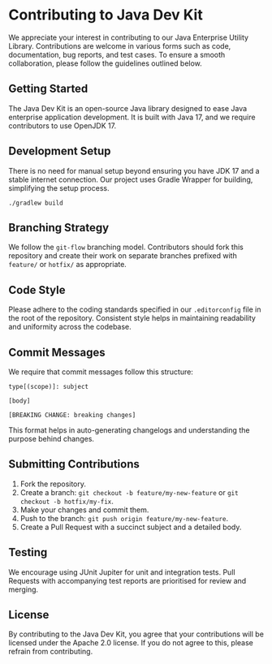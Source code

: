 # Contributing to Java Dev Kit

We appreciate your interest in contributing to our Java Enterprise Utility Library. Contributions are welcome in various
forms such as code, documentation, bug reports, and test cases. To ensure a smooth collaboration, please follow the
guidelines outlined below.

## Getting Started

The Java Dev Kit is an open-source Java library designed to ease Java enterprise application development. It is built
with Java 17, and we require contributors to use OpenJDK 17.

## Development Setup

There is no need for manual setup beyond ensuring you have JDK 17 and a stable internet connection. Our project uses
Gradle Wrapper for building, simplifying the setup process.

```shell
./gradlew build
```

## Branching Strategy

We follow the `git-flow` branching model. Contributors should fork this repository and create their work on separate
branches prefixed with `feature/` or `hotfix/` as appropriate.

## Code Style

Please adhere to the coding standards specified in our `.editorconfig` file in the root of the repository. Consistent
style helps in maintaining readability and uniformity across the codebase.

## Commit Messages

We require that commit messages follow this structure:

```text
type[(scope)]: subject

[body]

[BREAKING CHANGE: breaking changes]
```

This format helps in auto-generating changelogs and understanding the purpose behind changes.

## Submitting Contributions

1. Fork the repository.
2. Create a branch: `git checkout -b feature/my-new-feature` or `git checkout -b hotfix/my-fix`.
3. Make your changes and commit them.
4. Push to the branch: `git push origin feature/my-new-feature`.
5. Create a Pull Request with a succinct subject and a detailed body.

## Testing

We encourage using JUnit Jupiter for unit and integration tests. Pull Requests with accompanying test reports are prioritised for review and merging.

## License

By contributing to the Java Dev Kit, you agree that your contributions will be licensed under the Apache 2.0 license. If you do not agree to this, please refrain from contributing.